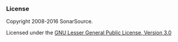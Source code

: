 ### License

Copyright 2008-2016 SonarSource.

Licensed under the [GNU Lesser General Public License, Version 3.0](http://www.gnu.org/licenses/lgpl.txt)